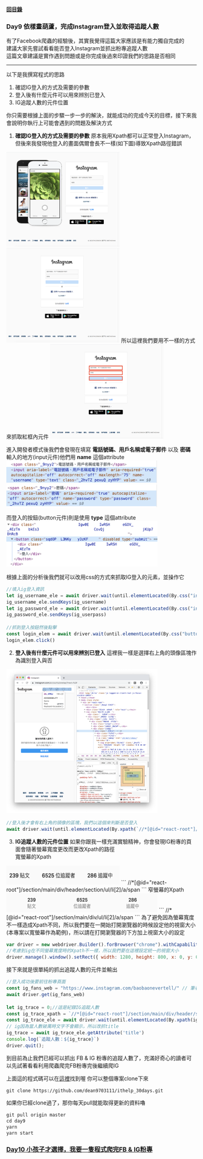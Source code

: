 #### [回目錄](../README.md)
### Day9 依樣畫葫蘆，完成Instagram登入並取得追蹤人數


有了Facebook爬蟲的經驗後，其實我覺得這篇大家應該是有能力獨自完成的  
建議大家先嘗試看看能否登入Instagram並抓出粉專追蹤人數  
這篇文章建議是實作遇到問題或是你完成後過來印證我們的思路是否相同

----
以下是我撰寫程式的思路
1. 確認IG登入的方式及需要的參數
2. 登入後有什麼元件可以用來辨別已登入
3. IG追蹤人數的元件位置

你只需要根據上面的步驟一步一步的解決，就能成功的完成今天的目標，接下來我會說明你執行上可能會遇到的問題及解決方式  
1. **確認IG登入的方式及需要的參數**
原本我用Xpath都可以正常登入Instagram，但後來我發現他登入的畫面偶爾會長不一樣(如下圖)導致Xpath路徑錯誤  
<img src="./article_img/ig_login1.png" width="300" height="250"/>
<img src="./article_img/ig_login2.png" width="300" height="250"/>  
所以這裡我們要用不一樣的方式來抓取紅框內元件  
<img src="./article_img/ig_login3.png" width="300" height="250"/>  

進入開發者模式後我們會發現在填寫 **電話號碼、用戶名稱或電子郵件** 以及 **密碼** 輸入的地方(input元件)他們用 **name** 這個attribute  
<img src="./article_img/ig_login_user.png" width="400" height="60"/>  
<img src="./article_img/ig_login_pass.png" width="400" height="60"/>  

而登入的按鈕(button元件)則是使用 **type** 這個attribute
<img src="./article_img/ig_login_btn.png" width="400" height="120"/>  

根據上面的分析後我們就可以改用css的方式來抓取IG登入的元素，並操作它
```js
//填入ig登入資訊
let ig_username_ele = await driver.wait(until.elementLocated(By.css("input[name='username']")));
ig_username_ele.sendKeys(ig_username)
let ig_password_ele = await driver.wait(until.elementLocated(By.css("input[name='password']")));
ig_password_ele.sendKeys(ig_userpass)

//抓到登入按鈕然後點擊
const login_elem = await driver.wait(until.elementLocated(By.css("button[type='submit']")))
login_elem.click()
```
2. **登入後有什麼元件可以用來辨別已登入**
這裡我一樣是選擇右上角的頭像區塊作為識別登入與否  
<img src="./article_img/ig_header.png" width="400" height="380"/>  

```js
//登入後才會有右上角的頭像的區塊，我們以這個來判斷是否登入
await driver.wait(until.elementLocated(By.xpath(`//*[@id="react-root"]//*[contains(@class,"_47KiJ")]`)))
```
3. **IG追蹤人數的元件位置**
如果你跟我一樣充滿實驗精神，你會發現IG粉專的頁面會隨著螢幕寬度更改而更改Xpath的路徑  
寬螢幕的Xpath  
<img src="./article_img/ig_trace1.png" width="300" height="50"/>  
```
//*[@id="react-root"]/section/main/div/header/section/ul/li[2]/a/span
```
窄螢幕的Xpath  
<img src="./article_img/ig_trace2.png" width="400" height="50"/>  
```
//*[@id="react-root"]/section/main/div/ul/li[2]/a/span
```
為了避免因為螢幕寬度不一樣造成Xpath不同，所以我們要在一開始打開瀏覽器的時候設定他的視窗大小(本專案以寬螢幕作為範例)，所以請在打開瀏覽器的下方加上視窗大小的設定  

```js
var driver = new webdriver.Builder().forBrowser("chrome").withCapabilities(options).build();// 建立這個broswer的類型
//考慮到ig在不同螢幕寬度時的Xpath不一樣，所以我們要在這裡設定統一的視窗大小
driver.manage().window().setRect({ width: 1280, height: 800, x: 0, y: 0 });
```
接下來就是很單純的抓出追蹤人數的元件並輸出
```js
//登入成功後要前往粉專頁面
const ig_fans_web = "https://www.instagram.com/baobaonevertell/" // 筆者是寶寶不說的狂熱愛好者
await driver.get(ig_fans_web)

let ig_trace = 0;//這是紀錄IG追蹤人數
const ig_trace_xpath = `//*[@id="react-root"]/section/main/div/header/section/ul/li[2]/a/span`
const ig_trace_ele = await driver.wait(until.elementLocated(By.xpath(ig_trace_xpath)), 5000)//我們採取5秒內如果抓不到該元件就跳出的條件    
// ig因為當人數破萬時文字不會顯示，所以改抓title
ig_trace = await ig_trace_ele.getAttribute('title')
console.log(`追蹤人數：${ig_trace}`)
driver.quit();
```

到目前為止我們已經可以抓出 FB & IG 粉專的追蹤人數了，充滿好奇心的讀者可以先試著看看利用爬蟲爬完FB粉專完後繼續爬IG  

上面這的程式碼可以在[這裡](https://github.com/dean9703111/ithelp_30days/day9)找到喔
你可以整個專案clone下來  
```
git clone https://github.com/dean9703111/ithelp_30days.git
```
如果你已經clone過了，那你每天pull就能取得更新的資料嚕  
```
git pull origin master
cd day9
yarn
yarn start
```
### [Day10 小孩子才選擇，我要一隻程式爬完FB & IG粉專](../day10/README.md)